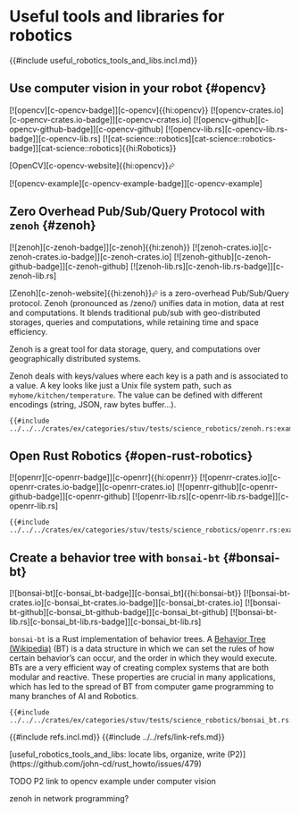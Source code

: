 # Useful tools and libraries for robotics

{{#include useful_robotics_tools_and_libs.incl.md}}

## Use computer vision in your robot {#opencv}

[![opencv][c-opencv-badge]][c-opencv]{{hi:opencv}}
[![opencv-crates.io][c-opencv-crates.io-badge]][c-opencv-crates.io]
[![opencv-github][c-opencv-github-badge]][c-opencv-github]
[![opencv-lib.rs][c-opencv-lib.rs-badge]][c-opencv-lib.rs]
[![cat-science::robotics][cat-science::robotics-badge]][cat-science::robotics]{{hi:Robotics}}

[OpenCV][c-opencv-website]{{hi:opencv}}⮳

[![opencv-example][c-opencv-example-badge]][c-opencv-example]

## Zero Overhead Pub/Sub/Query Protocol with `zenoh` {#zenoh}

[![zenoh][c-zenoh-badge]][c-zenoh]{{hi:zenoh}}
[![zenoh-crates.io][c-zenoh-crates.io-badge]][c-zenoh-crates.io]
[![zenoh-github][c-zenoh-github-badge]][c-zenoh-github]
[![zenoh-lib.rs][c-zenoh-lib.rs-badge]][c-zenoh-lib.rs]

[Zenoh][c-zenoh-website]{{hi:zenoh}}⮳ is a zero-overhead Pub/Sub/Query protocol. Zenoh (pronounced as /zeno/) unifies data in motion, data at rest and computations. It blends traditional pub/sub with geo-distributed storages, queries and computations, while retaining time and space efficiency.

Zenoh is a great tool for data storage, query, and computations over geographically distributed systems.

Zenoh deals with keys/values where each key is a path and is associated to a value. A key looks like just a Unix file system path, such as `myhome/kitchen/temperature`. The value can be defined with different encodings (string, JSON, raw bytes buffer…).

```rust,editable
{{#include ../../../crates/ex/categories/stuv/tests/science_robotics/zenoh.rs:example}}
```

## Open Rust Robotics {#open-rust-robotics}

[![openrr][c-openrr-badge]][c-openrr]{{hi:openrr}}
[![openrr-crates.io][c-openrr-crates.io-badge]][c-openrr-crates.io]
[![openrr-github][c-openrr-github-badge]][c-openrr-github]
[![openrr-lib.rs][c-openrr-lib.rs-badge]][c-openrr-lib.rs]

```rust,editable
{{#include ../../../crates/ex/categories/stuv/tests/science_robotics/openrr.rs:example}}
```

## Create a behavior tree with `bonsai-bt` {#bonsai-bt}

[![bonsai-bt][c-bonsai_bt-badge]][c-bonsai_bt]{{hi:bonsai-bt}}
[![bonsai-bt-crates.io][c-bonsai_bt-crates.io-badge]][c-bonsai_bt-crates.io]
[![bonsai-bt-github][c-bonsai_bt-github-badge]][c-bonsai_bt-github]
[![bonsai-bt-lib.rs][c-bonsai_bt-lib.rs-badge]][c-bonsai_bt-lib.rs]

`bonsai-bt` is a Rust implementation of behavior trees. A [Behavior Tree (Wikipedia)][behavior-tree-wikipedia] (BT) is a data structure in which we can set the rules of how certain behavior’s can occur, and the order in which they would execute. BTs are a very efficient way of creating complex systems that are both modular and reactive. These properties are crucial in many applications, which has led to the spread of BT from computer game programming to many branches of AI and Robotics.

```rust,editable
{{#include ../../../crates/ex/categories/stuv/tests/science_robotics/bonsai_bt.rs:example}}
```

{{#include refs.incl.md}}
{{#include ../../refs/link-refs.md}}

<div class="hidden">
[useful_robotics_tools_and_libs: locate libs, organize, write (P2)](https://github.com/john-cd/rust_howto/issues/479)

TODO P2 link to opencv example under computer vision

[behavior-tree-wikipedia]:https://en.wikipedia.org/wiki/Behavior_tree_(artificial_intelligence%2C_robotics_and_control)

zenoh in network programming?
</div>
